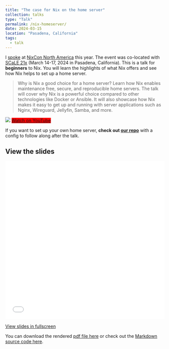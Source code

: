 ```yaml
---
title: "The case for Nix on the home server"
collection: talks
type: "Talk"
permalink: /nix-homeserver/
date: 2024-03-15
location: "Pasadena, California"
tags:
  - talk
---
```


I [spoke](https://2024-na.nixcon.org/talks/#the-case-for-nix-on-the-home-server) at [NixCon North America](https://2024-na.nixcon.org/) this year. The event was co-located with [SCaLE 21x](https://www.socallinuxexpo.org/scale/21x) (March 14-17, 2024 in Pasadena, California). This is a talk for **beginners** to Nix. You will learn the highlights of what Nix offers and see how Nix helps to set up a home server.

> Why is Nix a good choice for a home server? Learn how Nix enables maintenance free, secure, and reproducible home servers. The talk will cover why Nix is a powerful choice compared to other technologies like Docker or Ansible. It will also showcase how Nix makes it easy to get up and running with server applications such as Nginx, Wireguard, Jellyfin, Samba, and more.

[![](/files/nixcon/img/youtube.jpg)](https://www.youtube.com/watch?v=h8oyoDMUM2I)
<a class="btn btn--danger" style="background: red;" href="https://www.youtube.com/watch?v=h8oyoDMUM2I">Watch on YouTube</a>

If you want to set up your own home server, **check out [our repo](https://github.com/atar13/nixcon24-home-server/)** with a config to follow along after the talk.

## View the slides

<iframe src="/files/nixcon/slides.html" width="100%" height="500px" style="border:none;"></iframe>

<a class="btn" href="/files/nixcon/slides.html">View slides in fullscreen</a>

You can download the rendered <a href="https://github.com/atar13/nixcon24-home-server/blob/main/slides.pdf">pdf file here</a> or check out the [Markdown source code here](https://github.com/atar13/nixcon24-home-server/blob/main/slides.md). 
